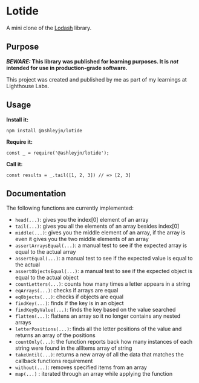 # Lotide

A mini clone of the [Lodash](https://lodash.com) library.

## Purpose

**_BEWARE:_ This library was published for learning purposes. It is _not_ intended for use in production-grade software.**

This project was created and published by me as part of my learnings at Lighthouse Labs.

## Usage

**Install it:**

`npm install @ashleyjn/lotide`

**Require it:**

`const _ = require('@ashleyjn/lotide');`

**Call it:**

`const results = _.tail([1, 2, 3]) // => [2, 3]`

## Documentation

The following functions are currently implemented:

- `head(...)`: gives you the index[0] element of an array
- `tail(...)`: gives you all the elements of an array besides index[0]
- `middle(...)`: gives you the middle element of an array, if the array is even it gives you the two middle elements of an array
- `assertArraysEqual(...)`: a manual test to see if the expected array is equal to the actual array
- `assertEqual(...)`: a manual test to see if the expected value is equal to the actual
- `assertObjectsEqual(...)`: a manual test to see if the expected object is equal to the actual object
- `countLetters(...)`: counts how many times a letter appears in a string
- `eqArrays(...)`: checks if arrays are equal
- `eqObjects(...)`: checks if objects are equal
- `findKey(...)`: finds if the key is in an object
- `findKeyByValue(...)`: finds the key based on the value searched
- `flatten(...)`: flattens an array so it no longer contains any nested arrays
- `letterPositions(...)`: finds all the letter positions of the value and returns an array of the positions
- `countOnly(...)`: the function reports back how many instances of each string were found in the allItems array of string
- `takeUntil(...)`: returns a new array of all the data that matches the callback functions requirement
- `without(...)`: removes specified items from an array
- `map(...)` : iterated through an array while applying the function
